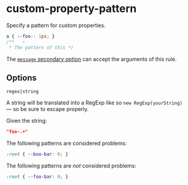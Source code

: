 # custom-property-pattern

Specify a pattern for custom properties.

<!-- prettier-ignore -->
```css
a { --foo-: 1px; }
/**   ↑
 * The pattern of this */
```

The [`message` secondary option](https://github.com/stylelint/stylelint/tree/15.10.1/docsuser-guideconfigure.md#message) can accept the arguments of this rule.

## Options

`regex|string`

A string will be translated into a RegExp like so `new RegExp(yourString)` — so be sure to escape properly.

Given the string:

```json
"foo-.+"
```

The following patterns are considered problems:

<!-- prettier-ignore -->
```css
:root { --boo-bar: 0; }
```

The following patterns are _not_ considered problems:

<!-- prettier-ignore -->
```css
:root { --foo-bar: 0; }
```
